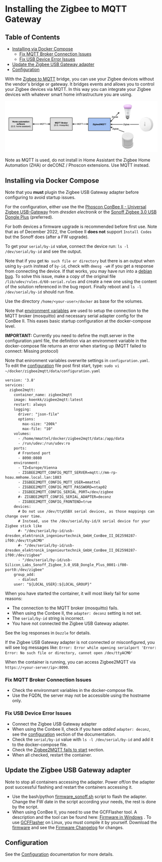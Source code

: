 # Installing the Zigbee to MQTT Gateway

## Table of Contents

   * [Installing via Docker Compose](#installing-via-docker-compose)
      * [Fix MQTT Broker Connection Issues](#fix-mqtt-broker-connection-issues)
      * [Fix USB Device Error Issues](#fix-usb-device-error-issues)
   * [Update the Zigbee USB Gateway adapter](#update-the-zigbee-usb-gateway-adapter)
   * [Configuration](#configuration)

<!-- Created by https://github.com/ekalinin/github-markdown-toc -->

With the [Zigbee to MQTT](https://www.zigbee2mqtt.io) bridge, you can use your Zigbee devices without the vendor's bridge or gateway. It bridges events and allows you to control your Zigbee devices via MQTT. In this way you can integrate your Zigbee devices with whatever smart home infrastructure you are using.

<p align="center">
<img src="../images/zigbee_mqtt_architecture.png" width="700" title=" Zigbee2MQTT">
</p>

Note as MQTT is used, do not install in Home Assistant the Zigbee Home Automation (ZHA) or deCONZ / Phoscon extensions. Use MQTT instead.

## Installing via Docker Compose

Note that you **must** plugin the Zigbee USB Gateway adapter before configuring to avoid startup issues.

For the configuration, either use the the [Phoscon ConBee II - Universal Zigbee USB-Gateway](https://www.amazon.de/ConBee-das-universelle-Zigbee-USB-Gateway/dp/B07PZ7ZHG5/ref=sr_1_2?__mk_de_DE=ÅMÅŽÕÑ&crid=1WSYKN1A08TY1&keywords=Phoscon+ConBee+II+-+das+universelle+Zigbee+USB-Gateway&qid=1658563005&s=ce-de&sprefix=phoscon+conbee+ii+-+das+universelle+zigbee+usb-gateway%2Celectronics%2C188&sr=1-2) from _dresden electronik_ or the [Sonoff Zigbee 3.0 USB Dongle Plus](https://www.amazon.de/gp/product/B09KXTCMSC/ref=ppx_yo_dt_b_asin_title_o01_s00?ie=UTF8&psc=1) (preferred).

For both devices a firmware upgrade is recommended before first use.
Note that as of December 2022, the Conbee II **does not** support `Install Codes` but the Sonoff does (after a FW upgrade). 

To get your `serial/by-id` value, connect the device run: `ls -l /dev/serial/by-id` and see the output.

Note that if you get `No such file or directory` but there is an output when using `by-path` instead of `by-id`, check with `dmesg -wH` if you get a response from connecting the device. If that works, you may have run into a [debian bug](https://bugs.debian.org/cgi-bin/bugreport.cgi?bug=1035094). To solve this issue, make a copy of the original file `/lib/udev/rules.d/60-serial.rules` and create a new one using the content of the solution referenced in the bug report. Finally reboot and `ls -l /dev/serial/by-id` should run fine.

Use the directory `/home/<your-user>/docker` as base for the volumes.

Note that [environment variables](https://www.zigbee2mqtt.io/guide/configuration/#environment-variables) are used to setup the connection to the MQTT broker (mosquitto) and necessary serial adapter config for the ConBee II. This eases basic startup configuration at the docker-compose level.

**IMPORTANT:** Currently you need to define the mqtt.server in the configuration.yaml file, the definition via an environment variable in the docker-compose file returns an error when starting up (MQTT failed to connect: Missing protocol)

Note that enironment variables overwrite settings in `configuration.yaml`.\
To edit the [configuration](https://www.zigbee2mqtt.io/guide/configuration/#configuration) file post first start, type: 
`sudo vi ~/docker/zigbee2mqtt/data/configuration.yaml`

```
version: '3.8'
services:
  zigbee2mqtt:
    container_name: zigbee2mqtt
    image: koenkk/zigbee2mqtt:latest
    restart: always
    logging:
      driver: "json-file"
      options:
        max-size: "200k"
        max-file: "10"
    volumes:
      - /home/mmattel/docker/zigbee2mqtt/data:/app/data
      - /run/udev:/run/udev:ro
    ports:
      # Frontend port
      - 8090:8080
    environment:
      - TZ=Europe/Vienna
      - ZIGBEE2MQTT_CONFIG_MQTT_SERVER=mqtt://mm-rp-hoau.mmhome.local.lan:1883
      - ZIGBEE2MQTT_CONFIG_MQTT_USER=mmattel
      - ZIGBEE2MQTT_CONFIG_MQTT_PASSWORD=ntap02
      - ZIGBEE2MQTT_CONFIG_SERIAL_PORT=/dev/zigbee
      #- ZIGBEE2MQTT_CONFIG_SERIAL_ADAPTER=deconz
      - ZIGBEE2MQTT_CONFIG_FRONTEND=true 
    devices:
      # Do not use /dev/ttyUSBX serial devices, as those mappings can change over time.
      # Instead, use the /dev/serial/by-id/X serial device for your Zigbee stick like
      #- "/dev/serial/by-id/usb-dresden_elektronik_ingenieurtechnik_GmbH_ConBee_II_DE2598287-if00:/dev/ttyACM0"
      #- "/dev/serial/by-id/usb-dresden_elektronik_ingenieurtechnik_GmbH_ConBee_II_DE2598287-if00:/dev/zigbee"
      - "/dev/serial/by-id/usb-Silicon_Labs_Sonoff_Zigbee_3.0_USB_Dongle_Plus_0001-if00-port0:/dev/zigbee"
    group_add:
      - dialout
    user: "${LOCAL_USER}:${LOCAL_GROUP}"
```

When you have started the container, it will most likely fail for some reasons:

- The connection to the MQTT broker (mosquitto) fails.
- When using the Conbee II, the `adapter: deconz` setting is not set.
- The `serial/by-id` string is incorrect. 
- You have not connected the Zigbee USB Gateway adapter.

See the log responses in `Dozzle` for details.

If the Zigbee USB Gateway adapter is not connected or misconfigured, you will see log messages like: `Error: Error while opening serialport 'Error: Error: No such file or directory, cannot open /dev/ttyACM0'` 

When the container is running, you can access Zigbee2MQTT via `https://<your-server/ip>:8090`.

### Fix MQTT Broker Connection Issues

- Check the environmant variables in the docker-compose file.
- Use the FQDN, the server may not be accessible using the hostname only.

### Fix USB Device Error Issues

- Connect the Zigbee USB Gateway adapter
- When using the Conbee II, check if you have _added_ `adapter: deconz`, see the [configuration](https://www.zigbee2mqtt.io/guide/adapters/#other) section of the documentation.
- Check the `serial/by-id` value with `ls -l /dev/serial/by-id` and add it to the docker-compose file.
- Check the [Zigbee2MQTT fails to start](https://www.zigbee2mqtt.io/guide/installation/20_zigbee2mqtt-fails-to-start.html#zigbee2mqtt-fails-to-start) section.
- When all checked, restart the container.

## Update the Zigbee USB Gateway adapter

Note to stop all containers accessing the adapter. Power off/on the adapter post successful flashing and restart the containers accessing it.
  
* Use the bash/python [firmware_sonoff.sh](../scripts/firmware_sonoff.sh) script to flash the adapter. Change the FW date in the script according your needs, the rest is done by the script.
* When using  ConBee II, you need to use the GCFFlasher tool. A description and the tool can be found here: [Firmware in Windows](https://github.com/dresden-elektronik/deconz-rest-plugin/wiki/Update-deCONZ-manually#update-in-windows) . To use [GCFFlasher](https://github.com/dresden-elektronik/gcfflasher) on Linux, you must compile it by yourself. Download the [firmware](https://deconz.dresden-elektronik.de/deconz-firmware/?C=M;O=D) and see the [Firmware Changelog](https://github.com/dresden-elektronik/deconz-rest-plugin/wiki/Firmware-Changelog) for changes.

## Configuration

See the [Configuration](https://www.zigbee2mqtt.io/guide/configuration/#configuration) documentation for more details.
